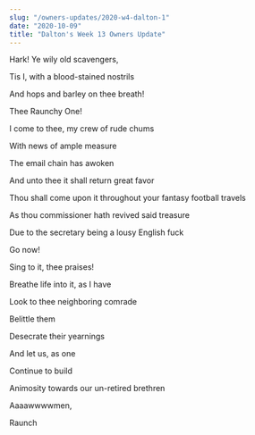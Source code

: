 ```yaml
---
slug: "/owners-updates/2020-w4-dalton-1"
date: "2020-10-09"
title: "Dalton's Week 13 Owners Update"
---
```


Hark! Ye wily old scavengers,

Tis I, with a blood-stained nostrils

And hops and barley on thee breath!

Thee Raunchy One!

I come to thee, my crew of rude chums

With news of ample measure

The email chain has awoken

And unto thee it shall return great favor

Thou shall come upon it throughout your fantasy football travels

As thou commissioner hath revived said treasure

Due to the secretary being a lousy English fuck

Go now!

Sing to it, thee praises!

Breathe life into it, as I have

Look to thee neighboring comrade

Belittle them

Desecrate their yearnings

And let us, as one

Continue to build

Animosity towards our un-retired brethren

Aaaawwwwmen,

Raunch
